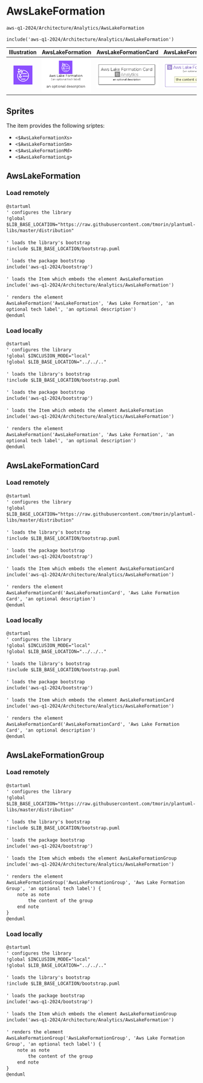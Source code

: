 # AwsLakeFormation


```text
aws-q1-2024/Architecture/Analytics/AwsLakeFormation
```

```text
include('aws-q1-2024/Architecture/Analytics/AwsLakeFormation')
```



| Illustration | AwsLakeFormation | AwsLakeFormationCard | AwsLakeFormationGroup |
| :---: | :---: | :---: | :---: |
| ![illustration for Illustration](../../../aws-q1-2024/Architecture/Analytics/AwsLakeFormation.png) | ![illustration for AwsLakeFormation](../../../aws-q1-2024/Architecture/Analytics/AwsLakeFormation.Local.png) | ![illustration for AwsLakeFormationCard](../../../aws-q1-2024/Architecture/Analytics/AwsLakeFormationCard.Local.png) | ![illustration for AwsLakeFormationGroup](../../../aws-q1-2024/Architecture/Analytics/AwsLakeFormationGroup.Local.png) |



## Sprites
The item provides the following sriptes:

- `<$AwsLakeFormationXs>`
- `<$AwsLakeFormationSm>`
- `<$AwsLakeFormationMd>`
- `<$AwsLakeFormationLg>`





## AwsLakeFormation

### Load remotely
```plantuml
@startuml
' configures the library
!global $LIB_BASE_LOCATION="https://raw.githubusercontent.com/tmorin/plantuml-libs/master/distribution"

' loads the library's bootstrap
!include $LIB_BASE_LOCATION/bootstrap.puml

' loads the package bootstrap
include('aws-q1-2024/bootstrap')

' loads the Item which embeds the element AwsLakeFormation
include('aws-q1-2024/Architecture/Analytics/AwsLakeFormation')

' renders the element
AwsLakeFormation('AwsLakeFormation', 'Aws Lake Formation', 'an optional tech label', 'an optional description')
@enduml
```

### Load locally
```plantuml
@startuml
' configures the library
!global $INCLUSION_MODE="local"
!global $LIB_BASE_LOCATION="../../.."

' loads the library's bootstrap
!include $LIB_BASE_LOCATION/bootstrap.puml

' loads the package bootstrap
include('aws-q1-2024/bootstrap')

' loads the Item which embeds the element AwsLakeFormation
include('aws-q1-2024/Architecture/Analytics/AwsLakeFormation')

' renders the element
AwsLakeFormation('AwsLakeFormation', 'Aws Lake Formation', 'an optional tech label', 'an optional description')
@enduml
```

## AwsLakeFormationCard

### Load remotely
```plantuml
@startuml
' configures the library
!global $LIB_BASE_LOCATION="https://raw.githubusercontent.com/tmorin/plantuml-libs/master/distribution"

' loads the library's bootstrap
!include $LIB_BASE_LOCATION/bootstrap.puml

' loads the package bootstrap
include('aws-q1-2024/bootstrap')

' loads the Item which embeds the element AwsLakeFormationCard
include('aws-q1-2024/Architecture/Analytics/AwsLakeFormation')

' renders the element
AwsLakeFormationCard('AwsLakeFormationCard', 'Aws Lake Formation Card', 'an optional description')
@enduml
```

### Load locally
```plantuml
@startuml
' configures the library
!global $INCLUSION_MODE="local"
!global $LIB_BASE_LOCATION="../../.."

' loads the library's bootstrap
!include $LIB_BASE_LOCATION/bootstrap.puml

' loads the package bootstrap
include('aws-q1-2024/bootstrap')

' loads the Item which embeds the element AwsLakeFormationCard
include('aws-q1-2024/Architecture/Analytics/AwsLakeFormation')

' renders the element
AwsLakeFormationCard('AwsLakeFormationCard', 'Aws Lake Formation Card', 'an optional description')
@enduml
```

## AwsLakeFormationGroup

### Load remotely
```plantuml
@startuml
' configures the library
!global $LIB_BASE_LOCATION="https://raw.githubusercontent.com/tmorin/plantuml-libs/master/distribution"

' loads the library's bootstrap
!include $LIB_BASE_LOCATION/bootstrap.puml

' loads the package bootstrap
include('aws-q1-2024/bootstrap')

' loads the Item which embeds the element AwsLakeFormationGroup
include('aws-q1-2024/Architecture/Analytics/AwsLakeFormation')

' renders the element
AwsLakeFormationGroup('AwsLakeFormationGroup', 'Aws Lake Formation Group', 'an optional tech label') {
    note as note
        the content of the group
    end note
}
@enduml
```

### Load locally
```plantuml
@startuml
' configures the library
!global $INCLUSION_MODE="local"
!global $LIB_BASE_LOCATION="../../.."

' loads the library's bootstrap
!include $LIB_BASE_LOCATION/bootstrap.puml

' loads the package bootstrap
include('aws-q1-2024/bootstrap')

' loads the Item which embeds the element AwsLakeFormationGroup
include('aws-q1-2024/Architecture/Analytics/AwsLakeFormation')

' renders the element
AwsLakeFormationGroup('AwsLakeFormationGroup', 'Aws Lake Formation Group', 'an optional tech label') {
    note as note
        the content of the group
    end note
}
@enduml
```

